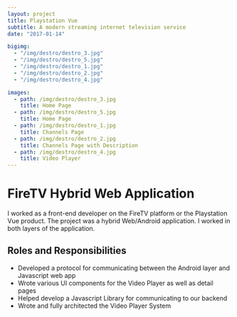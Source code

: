 ```yaml
---
layout: project
title: Playstation Vue
subtitle: A modern streaming internet television service
date: "2017-01-14"

bigimg:
  - "/img/destro/destro_3.jpg"
  - "/img/destro/destro_5.jpg"
  - "/img/destro/destro_1.jpg"
  - "/img/destro/destro_2.jpg"
  - "/img/destro/destro_4.jpg"

images:
  - path: /img/destro/destro_3.jpg
    title: Home Page
  - path: /img/destro/destro_5.jpg
    title: Home Page
  - path: /img/destro/destro_1.jpg
    title: Channels Page
  - path: /img/destro/destro_2.jpg
    title: Channels Page with Description
  - path: /img/destro/destro_4.jpg
    title: Video Player
---
```



# FireTV Hybrid Web Application

I worked as a front-end developer on the FireTV platform or the Playstation Vue product. The project was a hybrid Web/Android application. I worked in both layers of the application.


## Roles and Responsibilities

- Developed a protocol for communicating between the Android layer and Javascript web app
- Wrote various UI components for the Video Player as well as detail pages
- Helped develop a Javascript Library for communicating to our backend
- Wrote and fully architected the Video Player System
